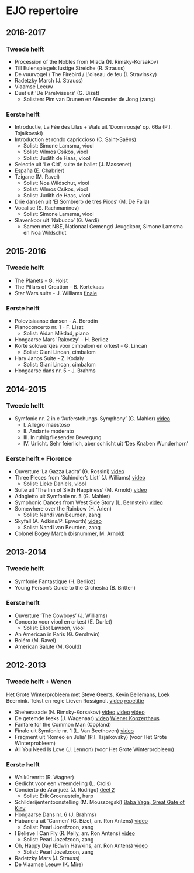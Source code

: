 # EJO repertoire

## 2016-2017

### Tweede helft

* Procession of the Nobles from Mlada (N. Rimsky-Korsakov)
* Till Eulenspiegels lustige Streiche (R. Strauss)
* De vuurvogel / The Firebird / L'oiseau de feu (I. Stravinsky)
* Radetzky March (J. Strauss)
* Vlaamse Leeuw
* Duet uit 'De Parelvissers' (G. Bizet)
  * Solisten: Pim van Drunen en Alexander de Jong (zang)

### Eerste helft

* Introductie, La Fée des Lilas + Wals uit ‘Doornroosje’ op. 66a (P.I. Tsjaikovski)
* Introduction et rondo capriccioso (C. Saint-Saëns)
  * Solist: Simone Lamsma, viool
  * Solist: Vilmos Csikos, viool
  * Solist: Judith de Haas, viool
* Selectie uit ‘Le Cid’, suite de ballet (J. Massenet)
* España (E. Chabrier)
* Tzigane (M. Ravel)
  * Solist: Noa Wildschut, viool
  * Solist: Vilmos Csikos, viool
  * Solist: Judith de Haas, viool
* Drie dansen uit ‘El Sombrero de tres Picos’ (M. De Falla)
* Vocalise (S. Rachmaninov)
  * Solist: Simone Lamsma, viool
* Slavenkoor uit ‘Nabucco’ (G. Verdi)
  * Samen met NBE, Nationaal Gemengd Jeugdkoor, Simone Lamsma en Noa Wildschut

## 2015-2016

### Tweede helft

* The Planets - G. Holst
* The Pillars of Creation - B. Kortekaas
* Star Wars suite - J. Williams [finale](https://youtu.be/l5PL_RlSRqQ)

### Eerste helft

* Polovtsiaanse dansen - A. Borodin
* Pianoconcerto nr. 1 - F. Liszt
  * Solist: Aidan Mikdad, piano
* Hongaarse Mars 'Rakoczy' - H. Berlioz
* Korte solowerkjes voor cimbalom en orkest - G. Lincan
  * Solist: Giani Lincan, cimbalom
* Hary Janos Suite - Z. Kodaly
  * Solist: Giani Lincan, cimbalom
* Hongaarse dans nr. 5 - J. Brahms

## 2014-2015

### Tweede helft

* Symfonie nr. 2 in c ‘Auferstehungs-Symphony’ (G. Mahler) [video](https://youtu.be/rACWfIZ-KpA)
  * I. Allegro maestoso
  * II. Andante moderato
  * III. In ruhig fliesender Bewegung
  * IV. Urlicht. Sehr feierlich, aber schlicht uit ‘Des Knaben Wunderhorn’

### Eerste helft + Florence

* Ouverture ‘La Gazza Ladra’ (G. Rossini) [video](https://youtu.be/ZFWoNX6Tjl4)
* Three Pieces from ‘Schindler’s List’ (J. Williams) [video](https://youtu.be/IBVdwCNbEM0)
  * Solist: Lieke Daniels, viool
* Suite uit ‘The Inn of Sixth Happiness’ (M. Arnold) [video](https://youtu.be/djZOsGqHVbs)
* Adagietto uit Symfonie nr. 5 (G. Mahler)
* Symphonic Dances from West Side Story (L. Bernstein) [video](https://youtu.be/T6ceRI3TrHs)
* Somewhere over the Rainbow (H. Arlen)
  * Solist: Nandi van Beurden, zang
* Skyfall (A. Adkins/P. Epworth) [video](https://youtu.be/29HIjD8l7ww)
  * Solist: Nandi van Beurden, zang
* Colonel Bogey March (bisnummer, M. Arnold)

## 2013-2014

### Tweede helft

* Symfonie Fantastique (H. Berlioz)
* Young Person’s Guide to the Orchestra (B. Britten)

### Eerste helft

* Ouverture ‘The Cowboys’ (J. Williams)
* Concerto voor viool en orkest (E. Durlet)
  * Solist: Eliot Lawson, viool
* An American in Paris (G. Gershwin)
* Boléro (M. Ravel)
* American Salute (M. Gould)

## 2012-2013

### Tweede helft + Wenen

Het Grote Winterprobleem met Steve Geerts, Kevin Bellemans, Loek Beernink.
Tekst en regie Lieven Rossignol. [video](https://youtu.be/rNHidgBBbEE) [repetitie](https://youtu.be/y5en3nF_Yzo)

* Sheherazade (N. Rimsky-Korsakov) [video](https://youtu.be/B-lB349xWQU) [video](https://youtu.be/1M-fKwBtU3Q) [video](https://youtu.be/L4hYKS0WaAA)
* De getemde feeks (J. Wagenaar) [video](https://youtu.be/L4hYKS0WaAA) [Wiener Konzerthaus](https://youtu.be/XCTpHKqeJT8?t=11m29s)
* Fanfare for the Common Man (Copland)
* Finale uit Symfonie nr. 1 (L. Van Beethoven) [video](https://youtu.be/scXnZukJLpU)
* Fragment uit ‘Romeo en Julia’ (P.I. Tsjaikovsky) (voor Het Grote Winterprobleem)
* All You Need Is Love (J. Lennon) (voor Het Grote Winterprobleem)

### Eerste helft

* Walkürenritt (R. Wagner)
* Gedicht voor een vreemdeling (L. Crols)
* Concierto de Aranjuez (J. Rodrigo) [deel 2](https://youtu.be/aUMgPHWae8g)
  * Solist: Erik Groenestein, harp
* Schilderijententoonstelling (M. Moussorgski) [Baba Yaga, Great Gate of Kiev](https://youtu.be/-PfT0np4YgA)
* Hongaarse Dans nr. 6 (J. Brahms)
* Habanera uit 'Carmen' (G. Bizet, arr. Ron Antens) [video](https://youtu.be/BGlbEsxdZJg)
  * Solist: Pearl Jozefzoon, zang
* I Believe I Can Fly (R. Kelly, arr. Ron Antens) [video](https://youtu.be/1im6v86yk28)
  * Solist: Pearl Jozefzoon, zang
* Oh, Happy Day (Edwin Hawkins, arr. Ron Antens) [video](https://youtu.be/U5rEkLIS-QA)
  * Solist: Pearl Jozefzoon, zang
* Radetzky Mars (J. Strauss)
* De Vlaamse Leeuw (K. Mire)
